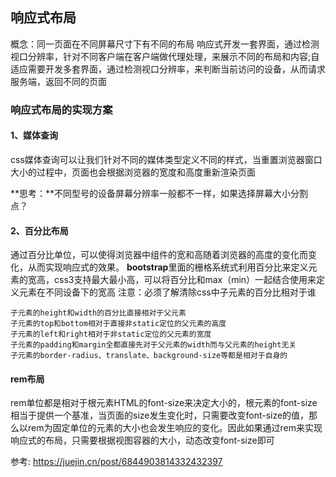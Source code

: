## 响应式布局
概念：同一页面在不同屏幕尺寸下有不同的布局
响应式开发一套界面，通过检测视口分辨率，针对不同客户端在客户端做代理处理，来展示不同的布局和内容;自适应需要开发多套界面，通过检测视口分辨率，来判断当前访问的设备，从而请求服务端，返回不同的页面
### 响应式布局的实现方案
#### 1、媒体查询
css媒体查询可以让我们针对不同的媒体类型定义不同的样式，当重置浏览器窗口大小的过程中，页面也会根据浏览器的宽度和高度重新渲染页面

**思考：**不同型号的设备屏幕分辨率一般都不一样，如果选择屏幕大小分割点？

#### 2、百分比布局
通过百分比单位，可以使得浏览器中组件的宽和高随着浏览器的高度的变化而变化，从而实现响应式的效果。
**bootstrap**里面的栅格系统式利用百分比来定义元素的宽高，css3支持最大最小高，可以将百分比和max（min）一起结合使用来定义元素在不同设备下的宽高
    注意：必须了解清除css中子元素的百分比相对于谁

    子元素的height和width的百分比直接相对于父元素
    子元素的top和bottom相对于直接非static定位的父元素的高度
    子元素的left和right相对于非static定位的父元素的宽度
    子元素的padding和margin全都直接先对于父元素的width而与父元素的height无关
    子元素的border-radius、translate、background-size等都是相对于自身的

#### rem布局
rem单位都是相对于根元素HTML的font-size来决定大小的，根元素的font-size相当于提供一个基准，当页面的size发生变化时，只需要改变font-size的值，那么以rem为固定单位的元素的大小也会发生响应的变化。因此如果通过rem来实现响应式的布局，只需要根据视图容器的大小，动态改变font-size即可


参考:
<https://juejin.cn/post/6844903814332432397>